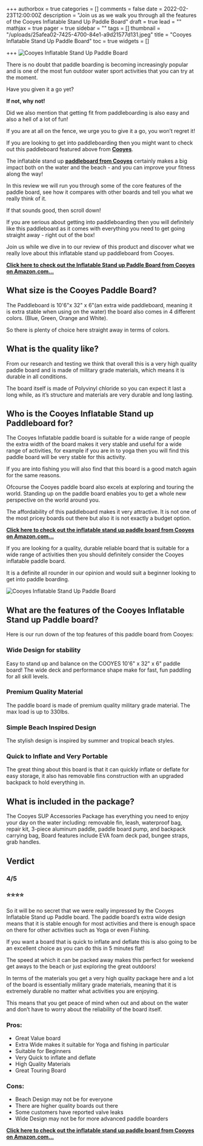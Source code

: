+++
authorbox = true
categories = []
comments = false
date = 2022-02-23T12:00:00Z
description = "Join us as we walk you through all the features of the Cooyes Inflatable Stand Up Paddle Board"
draft = true
lead = ""
mathjax = true
pager = true
sidebar = ""
tags = []
thumbnail = "/uploads/25afea02-7425-4700-84e1-a9d21577d131.jpeg"
title = "Cooyes Inflatable Stand Up Paddle Board"
toc = true
widgets = []

+++
![Cooyes Inflatable Stand Up Paddle Board](/uploads/4f50530e-bef4-46b0-9b40-7fcb8a402da3.jpeg "Cooyes Inflatable Stand Up Paddle Board")

There is no doubt that paddle boarding is becoming increasingly popular and is one of the most fun outdoor water sport activities that you can try at the moment.

Have you given it a go yet? 

**If not, why not!**

Did we also mention that getting fit from paddleboarding is also easy and also a hell of a lot of fun!

If you are at all on the fence, we urge you to give it a go, you won’t regret it!

If you are looking to get into paddleboarding then you might want to check out this paddleboard featured above from [**Cooyes**](/categories/cooyes/).

The inflatable stand up [**paddleboard from Cooyes**](/categories/cooyes/) certainly makes a big impact both on the water and the beach - and you can improve your fitness along the way!

In this review we will run you through some of the core features of the paddle board, see how it compares with other boards and tell you what we really think of it.

If that sounds good, then scroll down!

If you are serious about getting into paddleboarding then you will definitely like this paddleboard as it comes with everything you need to get going straight away - right out of the box!

Join us while we dive in to our review of this product and discover what we really love about this inflatable stand up paddleboard from Cooyes.

[**Click here to check out the Inflatable Stand up Paddle Board from Cooyes on Amazon.com…**](#)

## What size is the Cooyes Paddle Board?

The Paddleboard is 10'6"x 32" x 6"(an extra wide paddleboard, meaning it is extra stable when using on the water) the board also comes in 4 different colors. (Blue, Green, Orange and White).  

So there is plenty of choice here straight away in terms of colors.

## What is the quality like?

From our research and testing we think that overall this is a very high quality paddle board and is made of military grade materials, which means it is durable in all conditions.  

The board itself is made of ‎Polyvinyl chloride so you can expect it last a long while, as it’s structure and materials are very durable and long lasting.

## Who is the Cooyes Inflatable Stand up Paddleboard for?

The Cooyes Inflatable paddle board is suitable for a wide range of people the extra width of the board makes it very stable and useful for a wide range of activities, for example if you are in to yoga then you will find this paddle board will be very stable for this activity.

If you are into fishing you will also find that this board is a good match again for the same reasons.

Ofcourse the Cooyes paddle board also excels at exploring and touring the world.  Standing up on the paddle board enables you to get a whole new perspective on the world around you.

The affordability of this paddleboard makes it very attractive.  It is not one of the most pricey boards out there but also it is not exactly a budget option.

[**Click here to check out the inflatable stand up paddle board from Cooyes on Amazon.com…**](#)

If you are looking for a quality, durable reliable board that is suitable for a wide range of activities then you should definitely consider the Cooyes inflatable paddle board.  

It is a definite all rounder in our opinion and would suit a beginner looking to get into paddle boarding.

![Cooyes Inflatable Stand Up Paddle Board](/uploads/c9a424c6-6bec-46ff-862f-f443a7f9e430.jpeg "Cooyes Inflatable Stand Up Paddle Board")

## What are the features of the Cooyes Inflatable Stand up Paddle board?

Here is our run down of the top features of this paddle board from Cooyes:

### Wide Design for stability

Easy to stand up and balance on the COOYES 10'6" x 32" x 6" paddle board! The wide deck and performance shape make for fast, fun paddling for all skill levels.

### Premium Quality Material

The paddle board is made of premium quality military grade material. The max load is up to 330lbs.

### Simple Beach Inspired Design

The stylish design is inspired by summer and tropical beach styles.

### Quick to Inflate and Very Portable

The great thing about this board is that it can quickly inflate or deflate for easy storage, it also has removable fins construction with an upgraded backpack to hold everything in.

## What is included in the package?

The Cooyes SUP Accessories Package  has everything you need to enjoy your day on the water including: removable fin, leash, waterproof bag, repair kit, 3-piece aluminum paddle, paddle board pump, and backpack carrying bag, Board features include EVA foam deck pad, bungee straps, grab handles.

## Verdict

### 4/5

### ⭐⭐⭐⭐

So it will be no secret that we were really impressed by the Cooyes Inflatable Stand up Paddle board.  The paddle board’s extra wide design means that it is stable enough for most activities and there is enough space on there for other activities such as Yoga or even Fishing.

If you want a board that is quick to inflate and deflate this is also going to be an excellent choice as you can do this in 5 minutes flat!  

The speed at which it can be packed away makes this perfect for weekend get aways to the beach or just exploring the great outdoors!

In terms of the materials you get a very high quality package here and a lot of the board is essentially military grade materials, meaning that it is extremely durable no matter what activities you are enjoying.

This means that you get peace of mind when out and about on the water and don’t have to worry about the reliability of the board itself.

### Pros:

* Great Value board
* Extra Wide makes it suitable for Yoga and fishing in particular
* Suitable for Beginners
* Very Quick to inflate and deflate
* High Quality Materials
* Great Touring Board

### Cons:

* Beach Design may not be for everyone
* There are higher quality boards out there
* Some customers have reported valve leaks
* Wide Design may not be for more advanced paddle boarders

[**Click here to check out the inflatable stand up paddle board from Cooyes on Amazon.com…**](#)